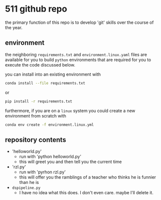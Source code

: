 # 511 github repo

the primary function of this repo is to develop 'git' skills over the course of the year. 


## environment

the neighboring `requirements.txt` and `environment.linux.yaml` files are available for you to build `python` environments that are required for you to execute the code discussed below.

you can install into an existing environment with

``` sh
conda install --file requirements.txt
```

or

``` sh
pip install -r requirements.txt
```

furthermore, if you are on a `linux` system you could create a new environment from scratch with

``` sh
conda env create -f environment.linux.yml
```


## repository contents

+ 'helloworld.py'
	+ run with 'python helloworld.py'
	+ this will greet you and then tell you the current time
+ 'rzl.py'
	+ run with 'pyrhon rzl.py'
	+ this will offer you the ramblings of a teacher who thinks he is funnier than he is
+ `dspipeline.py`
	+ I have no idea what this does. I don't even care. maybe I'll delete it.
